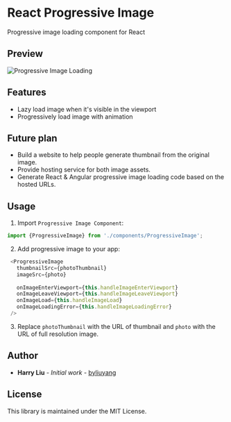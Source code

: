 # React Progressive Image
Progressive image loading component for React

## Preview
![Progressive Image Loading](screenshots/1.gif)

## Features
- Lazy load image when it's visible in the viewport
- Progressively load image with animation

## Future plan
- Build a website to help people generate thumbnail from the original image.
- Provide hosting service for both image assets.
- Generate React & Angular progressive image loading code based on the hosted URLs.

## Usage

1) Import `Progressive Image Component`:

```javascript
import {ProgressiveImage} from './components/ProgressiveImage';
```

2) Add progressive image to your app:

```javascript
 <ProgressiveImage
   thumbnailSrc={photoThumbnail}
   imageSrc={photo}
   
   onImageEnterViewport={this.handleImageEnterViewport}
   onImageLeaveViewport={this.handleImageLeaveViewport}
   onImageLoad={this.handleImageLoad}
   onImageLoadingError={this.handleImageLoadingError}
 />
```

3) Replace `photoThumbnail` with the URL of thumbnail and `photo` with the URL of full resolution image.

## Author
- **Harry Liu** - *Initial work* - [byliuyang](https://github.com/byliuyang)

## License
This library is maintained under the MIT License.
